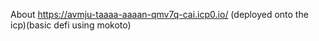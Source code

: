 About
https://avmju-taaaa-aaaan-qmv7q-cai.icp0.io/ (deployed onto the icp)(basic defi using mokoto)


